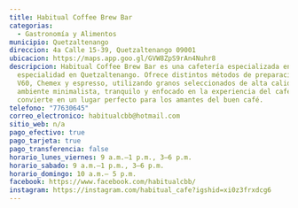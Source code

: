 ```yaml
---
title: Habitual Coffee Brew Bar
categorias:
  - Gastronomía y Alimentos
municipio: Quetzaltenango
direccion: 4a Calle 15-39, Quetzaltenango 09001
ubicacion: https://maps.app.goo.gl/GVW8ZpS9rAn4Nuhr8
descripcion: Habitual Coffee Brew Bar es una cafetería especializada en café de
  especialidad en Quetzaltenango. Ofrece distintos métodos de preparación como
  V60, Chemex y espresso, utilizando granos seleccionados de alta calidad. Su
  ambiente minimalista, tranquilo y enfocado en la experiencia del café lo
  convierte en un lugar perfecto para los amantes del buen café.
telefono: "77630645"
correo_electronico: habitualcbb@hotmail.com
sitio_web: n/a
pago_efectivo: true
pago_tarjeta: true
pago_transferencia: false
horario_lunes_viernes: 9 a.m.–1 p.m., 3–6 p.m.
horario_sabado: 9 a.m.–1 p.m., 3–6 p.m.
horario_domingo: 10 a.m.– 5 p.m.
facebook: https://www.facebook.com/habitualcbb/
instagram: https://instagram.com/habitual_cafe?igshid=xi0z3frxdcg6
---
```

